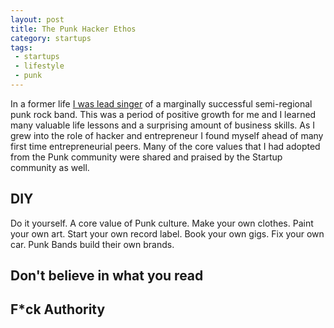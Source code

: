 ```yaml
---
layout: post
title: The Punk Hacker Ethos
category: startups
tags:
 - startups
 - lifestyle
 - punk
---
```


In a former life [I was lead singer](http://www.offendyourfriends.com/media) of a marginally successful semi-regional punk rock band.
This was a period of positive growth for me and I learned many valuable life lessons and a surprising amount of business skills.
As I grew into the role of hacker and entrepreneur I found myself ahead of many first time entrepreneurial peers. 
Many of the core values that I had adopted from the Punk community were shared and praised by the Startup community as well. 

## DIY
Do it yourself. A core value of Punk culture. Make your own clothes. Paint your own art. Start your own record label. Book your own gigs. Fix your own car.
Punk Bands build their own brands.

## Don't believe in what you read

## F*ck Authority


